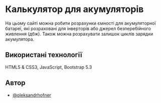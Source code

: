 
# Калькулятор для акумуляторів

На цьому сайті можна робити розрахунки ємності для акумуляторної батареї, які розраховані для інверторів або джерел безперебійного живлення (дбж). Також можна розрахувати залишок циклів зарядки акумулятора.

## Використані технології
HTML5 & CSS3,
JavaScript, Bootstrap 5.3
## Автор

- [@oleksandrhofner](https://github.com/oleksandrhofner)

